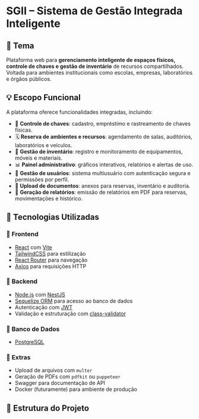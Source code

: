 # SGII – Sistema de Gestão Integrada Inteligente

## 🎯 Tema

Plataforma web para **gerenciamento inteligente de espaços físicos, controle de chaves e gestão de inventário** de recursos compartilhados. Voltada para ambientes institucionais como escolas, empresas, laboratórios e órgãos públicos.

## 💡 Escopo Funcional

A plataforma oferece funcionalidades integradas, incluindo:

- 🔑 **Controle de chaves**: cadastro, empréstimo e rastreamento de chaves físicas.
- 🗓️ **Reserva de ambientes e recursos**: agendamento de salas, auditórios, laboratórios e veículos.
- 🧾 **Gestão de inventário**: registro e monitoramento de equipamentos, móveis e materiais.
- 📊 **Painel administrativo**: gráficos interativos, relatórios e alertas de uso.
- 👥 **Gestão de usuários**: sistema multiusuário com autenticação segura e permissões por perfil.
- 📁 **Upload de documentos**: anexos para reservas, inventário e auditoria.
- 🧾 **Geração de relatórios**: emissão de relatórios em PDF para reservas, movimentações e histórico.

## 🧰 Tecnologias Utilizadas

### 🔹 **Frontend**
- [React](https://reactjs.org/) com [Vite](https://vitejs.dev/)
- [TailwindCSS](https://tailwindcss.com/) para estilização
- [React Router](https://reactrouter.com/) para navegação
- [Axios](https://axios-http.com/) para requisições HTTP

### 🔹 **Backend**
- [Node.js](https://nodejs.org/) com [NestJS](https://nestjs.com/)
- [Sequelize ORM](https://sequelize.org/) para acesso ao banco de dados
- Autenticação com [JWT](https://jwt.io/)
- Validação e estruturação com [class-validator](https://github.com/typestack/class-validator)

### 🔹 **Banco de Dados**
- [PostgreSQL](https://www.postgresql.org/)

### 🔹 **Extras**
- Upload de arquivos com `multer`
- Geração de PDFs com `pdfkit` ou `puppeteer`
- Swagger para documentação de API
- Docker (futuramente) para ambiente de produção

## 🚧 Estrutura do Projeto

